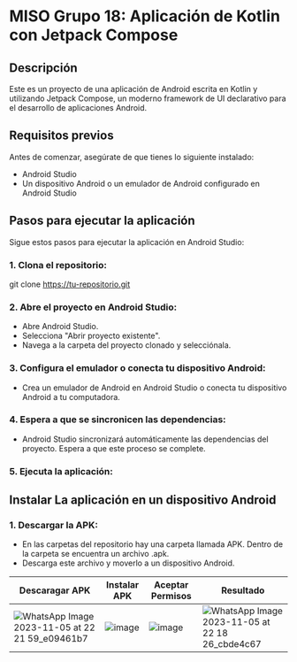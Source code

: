 # MISO Grupo 18:  Aplicación de Kotlin con Jetpack Compose

## Descripción
Este es un proyecto de una aplicación de Android escrita en Kotlin y utilizando Jetpack Compose, un moderno framework de UI declarativo para el desarrollo de aplicaciones Android.

## Requisitos previos
Antes de comenzar, asegúrate de que tienes lo siguiente instalado:

- Android Studio
- Un dispositivo Android o un emulador de Android configurado en Android Studio

## Pasos para ejecutar la aplicación
Sigue estos pasos para ejecutar la aplicación en Android Studio:

### 1. Clona el repositorio:

git clone https://tu-repositorio.git

### 2. Abre el proyecto en Android Studio:

- Abre Android Studio.
- Selecciona "Abrir proyecto existente".
- Navega a la carpeta del proyecto clonado y selecciónala.

### 3. Configura el emulador o conecta tu dispositivo Android:

-  Crea un emulador de Android en Android Studio o conecta tu dispositivo Android a tu computadora.

### 4. Espera a que se sincronicen las dependencias:

- Android Studio sincronizará automáticamente las dependencias del proyecto. Espera a que este proceso se complete.

### 5. Ejecuta la aplicación:

## Instalar La aplicación en un dispositivo Android

### 1. Descargar la APK:

- En las carpetas del repositorio hay una carpeta llamada APK. Dentro de la carpeta se encuentra un archivo .apk.
- Descarga este archivo y moverlo a un dispositivo Android.


| **Descaragar APK**          | **Instalar APK**       | **Aceptar Permisos**      |**Resultado**      |
|--------------------|-----------------|----------------|----------------|
|![WhatsApp Image 2023-11-05 at 22 21 59_e09461b7](https://github.com/DSalamanca94/MISW-4203-DesarrolloMovil-Frontend/assets/124327900/04fead58-9631-4042-a305-3513072784bc)| ![image](https://github.com/DSalamanca94/MISW-4203-DesarrolloMovil-Frontend/assets/124327900/affd47b3-3984-4ab5-b9ff-875c6975a700)| ![image](https://github.com/DSalamanca94/MISW-4203-DesarrolloMovil-Frontend/assets/124327900/94ebb497-4f42-478e-9b96-cb3d1a84e1fe)| ![WhatsApp Image 2023-11-05 at 22 18 26_cbde4c67](https://github.com/DSalamanca94/MISW-4203-DesarrolloMovil-Frontend/assets/124327900/98870c12-4df0-44ee-b44d-d9636b65183c)|

